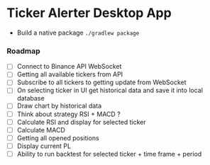 # Ticker Alerter Desktop App

* Build a native package ```./gradlew package```

### Roadmap

* [ ] Connect to Binance API WebSocket
* [ ] Getting all available tickers from API
* [ ] Subscribe to all tickers to getting update from WebSocket
* [ ] On selecting ticker in UI get historical data and save it into local database
* [ ] Draw chart by historical data
* [ ] Think about strategy RSI + MACD ?
* [ ] Calculate RSI and display for selected ticker
* [ ] Calculate MACD
* [ ] Getting all opened positions
* [ ] Display current PL
* [ ] Ability to run backtest for selected ticker + time frame + period